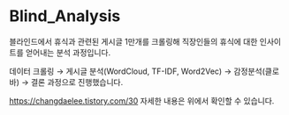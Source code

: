 # Blind_Analysis

블라인드에서 휴식과 관련된 게시글 1만개를 크롤링해 직장인들의 휴식에 대한 인사이트를 얻어내는 분석 과정입니다.

데이터 크롤링 → 게시글 분석(WordCloud, TF-IDF, Word2Vec)  → 감정분석(클로바) → 결론
과정으로 진행했습니다.

https://changdaelee.tistory.com/30
자세한 내용은 위에서 확인할 수 있습니다.
